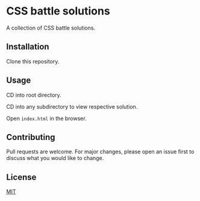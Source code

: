 # CSS battle solutions

A collection of CSS battle solutions.

## Installation

Clone this repository.

## Usage

CD into root directory.

CD into any subdirectory to view respective solution.

Open `index.html` in the browser.

## Contributing

Pull requests are welcome. For major changes, please open an issue first to discuss what you would like to change.

## License

[MIT](https://choosealicense.com/licenses/mit/)
